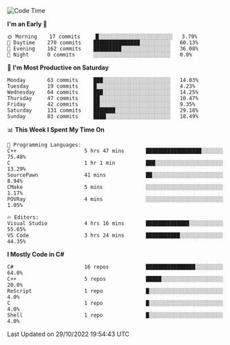 <!--START_SECTION:waka-->
![Code Time](http://img.shields.io/badge/Code%20Time-878%20hrs%2038%20mins-blue)

**I'm an Early 🐤** 

```text
🌞 Morning    17 commits     █░░░░░░░░░░░░░░░░░░░░░░░░   3.79% 
🌆 Daytime    270 commits    ███████████████░░░░░░░░░░   60.13% 
🌃 Evening    162 commits    █████████░░░░░░░░░░░░░░░░   36.08% 
🌙 Night      0 commits      ░░░░░░░░░░░░░░░░░░░░░░░░░   0.0%

```
📅 **I'm Most Productive on Saturday** 

```text
Monday       63 commits     ███░░░░░░░░░░░░░░░░░░░░░░   14.03% 
Tuesday      19 commits     █░░░░░░░░░░░░░░░░░░░░░░░░   4.23% 
Wednesday    64 commits     ███░░░░░░░░░░░░░░░░░░░░░░   14.25% 
Thursday     47 commits     ██░░░░░░░░░░░░░░░░░░░░░░░   10.47% 
Friday       42 commits     ██░░░░░░░░░░░░░░░░░░░░░░░   9.35% 
Saturday     131 commits    ███████░░░░░░░░░░░░░░░░░░   29.18% 
Sunday       83 commits     ████░░░░░░░░░░░░░░░░░░░░░   18.49%

```


📊 **This Week I Spent My Time On** 

```text
💬 Programming Languages: 
C++                      5 hrs 47 mins       ██████████████████░░░░░░░   75.48% 
C                        1 hr 1 min          ███░░░░░░░░░░░░░░░░░░░░░░   13.29% 
SourcePawn               41 mins             ██░░░░░░░░░░░░░░░░░░░░░░░   8.94% 
CMake                    5 mins              ░░░░░░░░░░░░░░░░░░░░░░░░░   1.17% 
POVRay                   4 mins              ░░░░░░░░░░░░░░░░░░░░░░░░░   1.05%

🔥 Editors: 
Visual Studio            4 hrs 16 mins       ██████████████░░░░░░░░░░░   55.65% 
VS Code                  3 hrs 24 mins       ███████████░░░░░░░░░░░░░░   44.35%

```

**I Mostly Code in C#** 

```text
C#                       16 repos            ████████████████░░░░░░░░░   64.0% 
C++                      5 repos             █████░░░░░░░░░░░░░░░░░░░░   20.0% 
ReScript                 1 repo              █░░░░░░░░░░░░░░░░░░░░░░░░   4.0% 
C                        1 repo              █░░░░░░░░░░░░░░░░░░░░░░░░   4.0% 
Shell                    1 repo              █░░░░░░░░░░░░░░░░░░░░░░░░   4.0%

```



 Last Updated on 29/10/2022 19:54:43 UTC
<!--END_SECTION:waka-->
